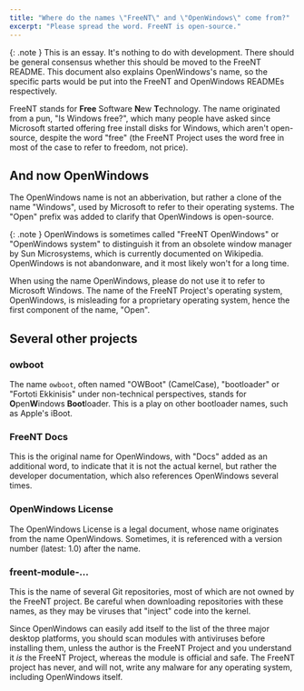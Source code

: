 ```yaml
---
title: "Where do the names \"FreeNT\" and \"OpenWindows\" come from?"
excerpt: "Please spread the word. FreeNT is open-source."
---
```

{: .note }
This is an essay. It's nothing to do with development. There should be general consensus whether this should be moved to the FreeNT README. This document also explains OpenWindows's name, so the specific parts would be put into the FreeNT and OpenWindows READMEs respectively.

FreeNT stands for **Free** Software **N**ew **T**echnology. The name originated from a pun, "Is Windows free?", which many people
have asked since Microsoft started offering free install disks for Windows, which aren't open-source, despite the
word "free" (the FreeNT Project uses the word free in most of the case to refer to freedom, not price).

## And now OpenWindows

The OpenWindows name is not an abberivation, but rather a clone of the name "Windows", used by Microsoft to refer
to their operating systems. The "Open" prefix was added to clarify that OpenWindows is open-source.

{: .note }
OpenWindows is sometimes called "FreeNT OpenWindows" or "OpenWindows system" to distinguish it from an obsolete window manager by Sun Microsystems, which is currently documented on Wikipedia. OpenWindows is not abandonware, and it most likely won't for a long time.

When using the name OpenWindows, please do not use it to refer to Microsoft Windows.
The name of the FreeNT Project's operating system, OpenWindows, is misleading for a proprietary operating system,
hence the first component of the name, "Open".

## Several other projects

### owboot
The name `owboot`, often named "OWBoot" (CamelCase), "bootloader" or "Fortoti Ekkinisis" under
non-technical perspectives, stands for **O**pen**W**indows **Boot**loader.
This is a play on other bootloader names, such as Apple's iBoot.

### FreeNT Docs
This is the original name for OpenWindows, with "Docs" added as an additional word, to indicate
that it is not the actual kernel, but rather the developer documentation, which also references
OpenWindows several times.

### OpenWindows License
The OpenWindows License is a legal document, whose name originates from the name OpenWindows.
Sometimes, it is referenced with a version number (latest: 1.0) after the name.

### freent-module-...
This is the name of several Git repositories, most of which are not owned by the FreeNT project.
Be careful when downloading repositories with these names, as they may be viruses that "inject" code
into the kernel.

Since OpenWindows can easily add itself to the list of the three major desktop platforms,
you should scan modules with antiviruses before installing them, unless the author is the FreeNT
Project and you understand it *is* the FreeNT Project, whereas the module is official and safe.
The FreeNT project has never, and will not, write any malware for any operating system, including
OpenWindows itself.
